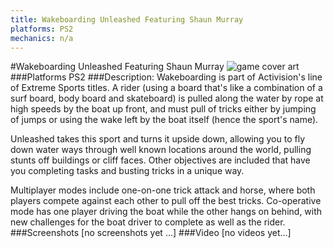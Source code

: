 ```yaml
---
title: Wakeboarding Unleashed Featuring Shaun Murray
platforms: PS2
mechanics: n/a
---
```

#Wakeboarding Unleashed Featuring Shaun Murray
![game cover art](//images.igdb.com/igdb/image/upload/t_cover_big/crbew3s5prrww1rnejjf.jpg "Logo Title Text 1")
###Platforms
PS2
###Description:
Wakeboarding is part of Activision's line of Extreme Sports titles. A rider (using a board that's like a combination of a surf board, body board and skateboard) is pulled along the water by rope at high speeds by the boat up front, and must pull of tricks either by jumping of jumps or using the wake left by the boat itself (hence the sport's name). 
 
Unleashed takes this sport and turns it upside down, allowing you to fly down water ways through well known locations around the world, pulling stunts off buildings or cliff faces. Other objectives are included that have you completing tasks and busting tricks in a unique way. 
 
Multiplayer modes include one-on-one trick attack and horse, where both players compete against each other to pull off the best tricks. Co-operative mode has one player driving the boat while the other hangs on behind, with new challenges for the boat driver to complete as well as the rider.
###Screenshots
[no screenshots yet ...]
###Video
[no videos yet...]
